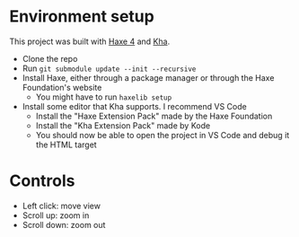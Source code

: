 # Environment setup

This project was built with [Haxe 4](https://haxe.org/) and [Kha](https://github.com/Kode/Kha).

* Clone the repo
* Run `git submodule update --init --recursive`
* Install Haxe, either through a package manager or through the Haxe Foundation's website
  * You might have to run `haxelib setup`
* Install some editor that Kha supports. I recommend VS Code
  * Install the "Haxe Extension Pack" made by the Haxe Foundation
  * Install the "Kha Extension Pack" made by Kode
  * You should now be able to open the project in VS Code and debug it the HTML target

# Controls

* Left click: move view
* Scroll up: zoom in
* Scroll down: zoom out
